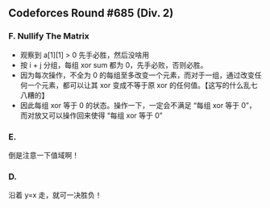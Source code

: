 ## Codeforces Round #685 (Div. 2)

### F. Nullify The Matrix 

* 观察到 a[1][1] > 0 先手必胜，然后没啥用 
* 按 i + j 分组，每组 xor sum 都为 0，先手必败，否则必胜。
* 因为每次操作，不全为 0 的每组至多改变一个元素，而对于一组，通过改变任何一个元素，都可以让其 xor 变成不等于原 xor 的任何值。【这写的什么乱七八糟的】
* 因此每组 xor 等于 0 的状态。操作一下，一定会不满足 “每组 xor 等于 0”，而对放又可以操作回来使得 “每组 xor 等于 0”

### E. 

倒是注意一下值域啊！

### D.

沿着 y=x 走，就可一决胜负！